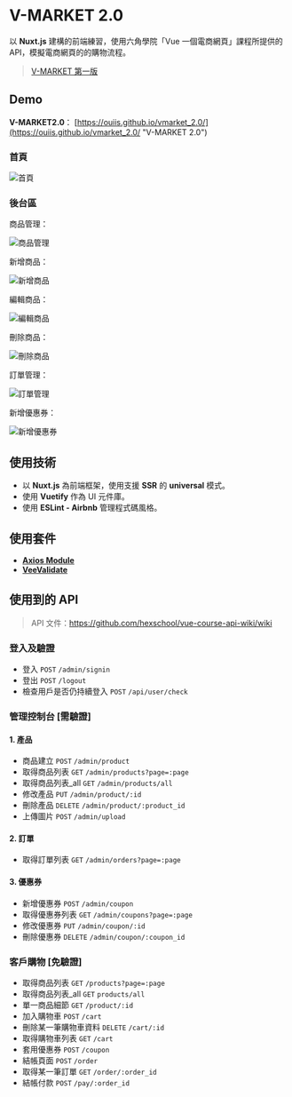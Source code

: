 # V-MARKET 2.0

以 **Nuxt.js** 建構的前端練習，使用六角學院「Vue 一個電商網頁」課程所提供的 API，模擬電商網頁的的購物流程。

> [V-MARKET 第一版](https://github.com/ouiis/vmarket "V-MARKET")

## Demo

**V-MARKET2.0**：
[https://ouiis.github.io/vmarket_2.0/](https://ouiis.github.io/vmarket_2.0/ "V-MARKET 2.0")

### 首頁

![首頁](https://i.imgur.com/xUbNvRH.jpg)

### 後台區

商品管理：

![商品管理](https://i.imgur.com/MUA5joV.jpg)

新增商品：

![新增商品](https://i.imgur.com/vecnwII.jpg)

編輯商品：

![編輯商品](https://i.imgur.com/2PjwQY0.jpg)

刪除商品：

![刪除商品](https://i.imgur.com/wd8LDji.jpg)

訂單管理：

![訂單管理](https://i.imgur.com/Y9ejzwT.jpg)

新增優惠券：

![新增優惠券](https://i.imgur.com/Btk4Fg5.jpg)

## 使用技術

* 以 **Nuxt.js** 為前端框架，使用支援 **SSR** 的 **universal** 模式。
* 使用 **Vuetify** 作為 UI 元件庫。
* 使用 **ESLint \- Airbnb** 管理程式碼風格。

## 使用套件

* [**Axios Module**](https://github.com/nuxt-community/axios-module "Axios Module")
* [**VeeValidate**](https://github.com/logaretm/vee-validate "VeeValidate")

## 使用到的 API

> API 文件：https://github.com/hexschool/vue-course-api-wiki/wiki

### 登入及驗證

* 登入 `POST` `/admin/signin`
* 登出 `POST` `/logout`
* 檢查用戶是否仍持續登入 `POST` `/api/user/check`

### 管理控制台 [需驗證]

#### 1. 產品

* 商品建立 `POST` `/admin/product`
* 取得商品列表 `GET` `/admin/products?page=:page`
* 取得商品列表_all `GET` `/admin/products/all`
* 修改產品 `PUT` `/admin/product/:id`
* 刪除產品 `DELETE` `/admin/product/:product_id`
* 上傳圖片 `POST` `/admin/upload`

#### 2. 訂單

* 取得訂單列表 `GET` `/admin/orders?page=:page`

#### 3. 優惠券

* 新增優惠券 `POST` `/admin/coupon`
* 取得優惠券列表 `GET` `/admin/coupons?page=:page`
* 修改優惠券 `PUT` `/admin/coupon/:id`
* 刪除優惠券 `DELETE` `/admin/coupon/:coupon_id`

### 客戶購物 [免驗證]

* 取得商品列表 `GET` `/products?page=:page`
* 取得商品列表_all `GET` `products/all`
* 單一商品細節 `GET` `/product/:id`
* 加入購物車 `POST` `/cart`
* 刪除某一筆購物車資料 `DELETE` `/cart/:id`
* 取得購物車列表 `GET` `/cart`
* 套用優惠券 `POST` `/coupon`
* 結帳頁面 `POST` `/order`
* 取得某一筆訂單 `GET` `/order/:order_id`
* 結帳付款 `POST` `/pay/:order_id`
